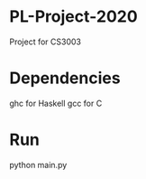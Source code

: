 # PL-Project-2020

Project for CS3003

# Dependencies

ghc for Haskell
gcc for C

# Run

python main.py
